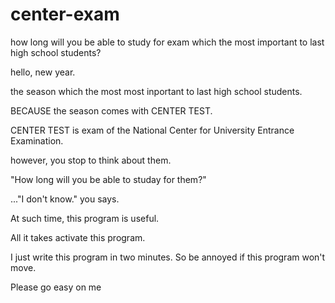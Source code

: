 # center-exam
how long will you be able to study for exam which the most important to last high school students?

hello, new year.

the season which the most most inportant to last high school students.

BECAUSE the season comes with CENTER TEST.

CENTER TEST is exam of the National Center for University Entrance Examination.

however, you stop to think about them.

"How long will you be able to studay for them?"

..."I don't know." you says.

At such time, this program is useful.

All it takes activate this program.

I just write this program in two minutes.
So be annoyed if this program won't move.

Please go easy on me
